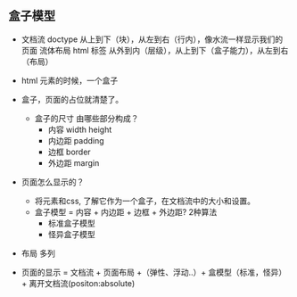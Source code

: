 ## 盒子模型

- 文档流
  doctype 
  从上到下（块），从左到右（行内），像水流一样显示我们的页面 流体布局
  html 标签 从外到内（层级），从上到下（盒子能力），从左到右（布局）
- html 元素的时候，一个盒子 
- 盒子，页面的占位就清楚了。 
  - 盒子的尺寸 由哪些部分构成？
    - 内容 width height 
    - 内边距 padding
    - 边框 border
    - 外边距 margin

- 页面怎么显示的？
  - 将元素和css, 了解它作为一个盒子，在文档流中的大小和设置。
  - 盒子模型 = 内容 + 内边距 + 边框 + 外边距?
    2种算法
     - 标准盒子模型  
     - 怪异盒子模型   

- 布局 
  多列


- 页面的显示 = 文档流 + 页面布局 +（弹性、浮动..）+ 盒模型（标准，怪异）+ 离开文档流(positon:absolute)